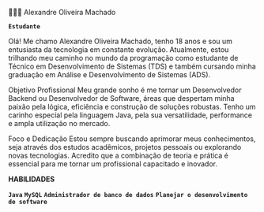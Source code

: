 👩🏻‍💻 Alexandre Oliveira Machado

**`Estudante`**

Olá! Me chamo Alexandre Oliveira Machado, tenho 18 anos e sou um entusiasta da tecnologia em constante evolução. Atualmente, estou trilhando meu caminho no mundo da programação como estudante de Técnico em Desenvolvimento de Sistemas (TDS) e também cursando minha graduação em Análise e Desenvolvimento de Sistemas (ADS).

Objetivo Profissional Meu grande sonho é me tornar um Desenvolvedor Backend ou Desenvolvedor de Software, áreas que despertam minha paixão pela lógica, eficiência e construção de soluções robustas. Tenho um carinho especial pela linguagem Java, pela sua versatilidade, performance e ampla utilização no mercado.

Foco e Dedicação Estou sempre buscando aprimorar meus conhecimentos, seja através dos estudos acadêmicos, projetos pessoais ou explorando novas tecnologias. Acredito que a combinação de teoria e prática é essencial para me tornar um profissional capacitado e inovador.

**HABILIDADES**

**`Java`**
**`MySQL`**
**`Administrador de banco de dados`**
**`Planejar o desenvolvimento de software`**
